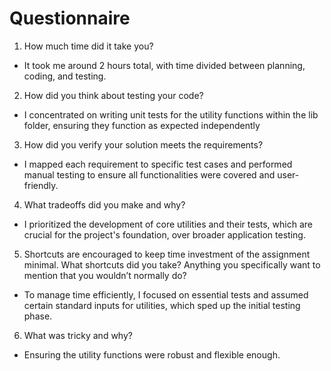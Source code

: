 # Questionnaire
1. How much time did it take you?
  - It took me around 2 hours total, with time divided between planning, coding, and testing.
2. How did you think about testing your code?
  - I concentrated on writing unit tests for the utility functions within the lib folder, ensuring they function as expected independently
3. How did you verify your solution meets the requirements?
  - I mapped each requirement to specific test cases and performed manual testing to ensure all functionalities were covered and user-friendly.
4. What tradeoffs did you make and why?
  - I prioritized the development of core utilities and their tests, which are crucial for the project's foundation, over broader application testing.
5. Shortcuts are encouraged to keep time investment of the assignment minimal. What shortcuts did you take? Anything you specifically want to mention that you wouldn’t normally do?
  - To manage time efficiently, I focused on essential tests and assumed certain standard inputs for utilities, which sped up the initial testing phase.
6. What was tricky and why?
  - Ensuring the utility functions were robust and flexible enough.
